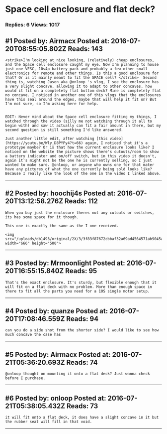 # Space cell enclosure and flat deck?

### Replies: 6 Views: 1017

## \#1 Posted by: Airmacx Posted at: 2016-07-20T08:55:05.802Z Reads: 143

```
<strike>I'm looking at nice looking, (relatively) cheap enclosures, and the Space cell enclosure caught my eye. Now I'm planning to house just one VESC, 10s4p battery pack and probably a few other small electronics for remote and other things. Is this a good enclosure for that? Or is it mainly meant to fit the SPACE cell? </strike>  Second thing is, watching Jason aka @onloop 's vlog, I see the enclosure has a very slight concave, allowing it to adapt to other concaves, how would it fit on a completely flat bottom deck? Mine is completely flat no concave. I noticed in another one of this vlogs that the enclosures have this seal around the edges, maybe that will help it fit on? But I'm not sure, so I'm asking here for help.


EDIT: Never mind about the Space cell enclosure fitting my things, I watched through the video (silly me not watching through it all to begin with) and saw it actually can fit a fair amount in there, but my second question is still something I'd like answered.

Just another little edit, after watching [this video](https://youtu.be/Wly_D8PYPy4?t=66) again, I noticed that it's a prototype maybe? Or is that how the current enclosure looks like? I noticed on the website the picture shows there's cutouts/room to show a battery indicator and on/off switch, but in this video it doesn't, again it's might not be the one he is currently selling, so I just wanted to make sure. @onloop, or anyone who owns one for that mater have any pictures of what the one currently being sold looks like? Because I really like the look of the one in the video I linked above.
```

---
## \#2 Posted by: hoochij4s Posted at: 2016-07-20T13:12:58.276Z Reads: 112

```
When you buy just the enclosure theres not any cutouts or switches, its has some space for it though.

This one is exactly the same as the I one received.

<img src="/uploads/db1493/original/2X/3/3f83f87672cbbaf32a69ad4564571ab9045a0307.jpg" width="666" height="500">
```

---
## \#3 Posted by: Mrmoonlight Posted at: 2016-07-20T16:55:15.840Z Reads: 95

```
That's the exact enclosure. It's sturdy, but flexible enough that it will fit on a flat deck with no problem. More than enough space in there to fit all the parts you need for a 10S single motor setup.
```

---
## \#4 Posted by: quanze Posted at: 2016-07-20T17:08:46.559Z Reads: 94

```
can you do a side shot from the shorter side? I would like to see how much concave the case has
```

---
## \#5 Posted by: Airmacx Posted at: 2016-07-21T05:36:20.693Z Reads: 74

```
@onloop thought on mounting it onto a flat deck? Just wanna check before I purchase.
```

---
## \#6 Posted by: onloop Posted at: 2016-07-21T05:38:05.432Z Reads: 73

```
it will fit onto a flat deck, it does have a slight concave in it but the rubber seal will fill in that void.
```

---
